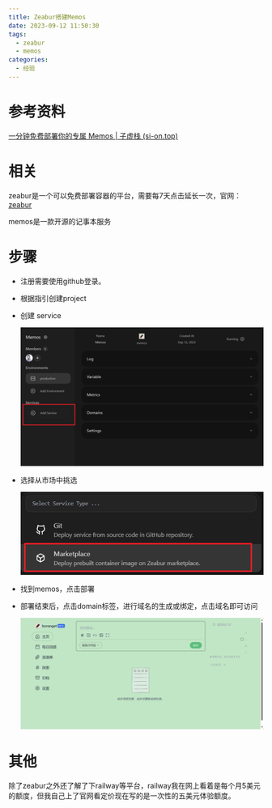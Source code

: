 ```yaml
---
title: Zeabur搭建Memos
date: 2023-09-12 11:50:30
tags:
  - zeabur
  - memos
categories:
  - 经验
---
```


# 参考资料

[一分钟免费部署你的专属 Memos | 子虚栈 (si-on.top)](https://blog.si-on.top/2023/deploy-memos-in-60s/)

# 相关

zeabur是一个可以免费部署容器的平台，需要每7天点击延长一次，官网：[zeabur](https://zeabur.com?referralCode=Boranget)

memos是一款开源的记事本服务

# 步骤

- 注册需要使用github登录。

- 根据指引创建project

- 创建 service

  ![image-20230912104901807](Zeabur搭建Memos/image-20230912104901807.png)

- 选择从市场中挑选

  ![image-20230912105045828](Zeabur搭建Memos/image-20230912105045828.png)

- 找到memos，点击部署

- 部署结束后，点击domain标签，进行域名的生成或绑定，点击域名即可访问

  ![image-20230912113036859](Zeabur搭建Memos/image-20230912113036859.png)

# 其他

除了zeabur之外还了解了下railway等平台，railway我在网上看着是每个月5美元的额度，但我自己上了官网看定价现在写的是一次性的五美元体验额度。